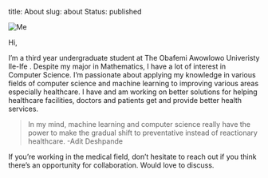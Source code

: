 title: About
slug: about
Status: published


![Me]({filename}/images/about-me.jpg)


Hi,

I’m a third year undergraduate student at The Obafemi Awowlowo Univeristy Ile-Ife .
Despite my major in Mathematics, I have a lot of interest in Computer Science.
I’m passionate about applying my knowledge in various fields of computer science and machine learning to improving various areas especially healthcare.  I have and am working on better solutions for helping healthcare facilities, doctors and patients get and provide better health services.

>In my mind, machine learning and computer science really have the power to make the gradual shift to preventative instead of reactionary healthcare. 
-Adit Deshpande

If you’re working in the medical field, don’t hesitate to reach out if you think there’s an opportunity for collaboration. Would love to discuss.


